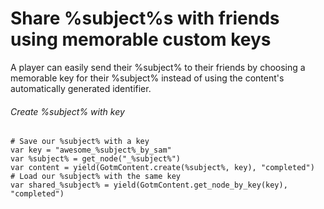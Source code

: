 # Share %subject%s with friends using memorable custom keys

A player can easily send their %subject% to their friends by choosing a memorable key for their %subject% instead of using the content's automatically generated identifier.

###### Create %subject% with key

```gdscript
# Save our %subject% with a key
var key = "awesome_%subject%_by_sam"
var %subject% = get_node("_%subject%")
var content = yield(GotmContent.create(%subject%, key), "completed")
# Load our %subject% with the same key
var shared_%subject% = yield(GotmContent.get_node_by_key(key), "completed")
```
